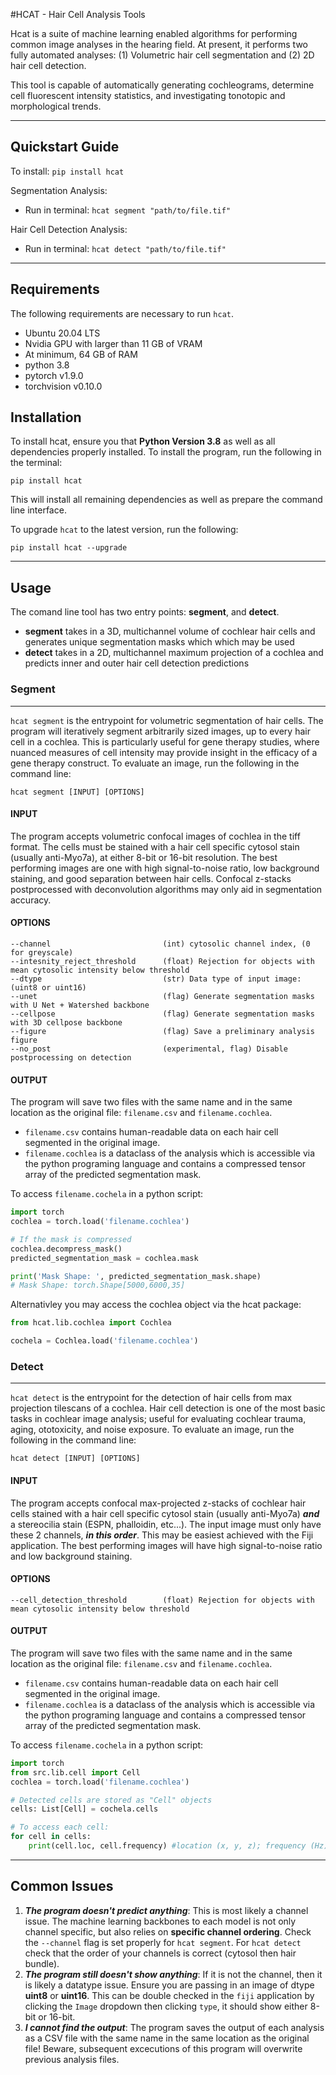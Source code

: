 #HCAT - Hair Cell Analysis Tools

Hcat is a suite of machine learning enabled algorithms for performing common image analyses in the hearing field.
At present, it performs two fully automated analyses: (1) Volumetric hair cell segmentation and (2) 2D hair cell detection. 


This tool is capable of automatically generating cochleograms, determine cell fluorescent intensity statistics, and
investigating tonotopic and morphological trends. 

---
## Quickstart Guide
To install: `pip install hcat`

Segmentation Analysis:
* Run in terminal: `hcat segment "path/to/file.tif"`

Hair Cell Detection Analysis:
* Run in terminal: `hcat detect "path/to/file.tif"`

---

## Requirements
The following requirements are necessary to run `hcat`. 

* Ubuntu 20.04 LTS
* Nvidia GPU with larger than 11 GB of VRAM
* At minimum, 64 GB of RAM
* python 3.8
* pytorch v1.9.0
* torchvision v0.10.0

## Installation
To install hcat, ensure you that **Python Version 3.8** as well as all dependencies properly installed. 
To install the program, run the following in the terminal:

`pip install hcat`

This will install all remaining dependencies as well as prepare the command line interface.

To upgrade `hcat` to the latest version, run the following:

`pip install hcat --upgrade`

---
## Usage
The comand line tool has two entry points: **segment**, and **detect**. 
* **segment** takes in a 3D, multichannel volume of cochlear hair cells and generates unique segmentation masks which which may be used 
* **detect** takes in a 2D, multichannel maximum projection of a cochlea and predicts inner and outer hair cell detection predictions

### Segment

---
`hcat segment` is the entrypoint for volumetric segmentation of hair cells. The program will iteratively segment arbitrarily
sized images, up to every hair cell in a cochlea. This is particularly useful for gene therapy studies, where nuanced measures
of cell intensity may provide insight in the efficacy of a gene therapy construct. To evaluate an image, run the following in the 
command line:

`hcat segment [INPUT] [OPTIONS]`

#### INPUT

The program accepts volumetric confocal images of cochlea in the tiff format. The cells must be stained with a hair cell
specific cytosol stain (usually anti-Myo7a), at either 8-bit or 16-bit resolution. The best performing images are 
one with high signal-to-noise ratio, low background staining, and good separation between hair cells. 
Confocal z-stacks postprocessed with deconvolution algorithms may only aid in segmentation accuracy.  

#### OPTIONS                          
    --channel                         (int) cytosolic channel index, (0 for greyscale)
    --intesnity_reject_threshold      (float) Rejection for objects with mean cytosolic intensity below threshold
    --dtype                           (str) Data type of input image: (uint8 or uint16)
    --unet                            (flag) Generate segmentation masks with U Net + Watershed backbone
    --cellpose                        (flag) Generate segmentation masks with 3D cellpose backbone
    --figure                          (flag) Save a preliminary analysis figure
    --no_post                         (experimental, flag) Disable postprocessing on detection

#### OUTPUT

The program will save two files with the same name and in the same location as the original file: `filename.csv` and
`filename.cochlea`.
* `filename.csv` contains human-readable data on each hair cell segmented in the original image.
* `filename.cochlea` is a dataclass of the analysis which is accessible via the python programing language
  and contains a compressed tensor array of the predicted segmentation mask.

To access `filename.cochela` in a python script:

```python
import torch
cochlea = torch.load('filename.cochlea')

# If the mask is compressed
cochlea.decompress_mask()
predicted_segmentation_mask = cochlea.mask

print('Mask Shape: ', predicted_segmentation_mask.shape)
# Mask Shape: torch.Shape[5000,6000,35]
```

Alternativley you may access the cochlea object via the hcat package:

```python
from hcat.lib.cochlea import Cochlea

cochela = Cochlea.load('filename.cochlea')
```


### Detect 

---
`hcat detect` is the entrypoint for the detection of hair cells from max projection tilescans of a cochlea. 
Hair cell detection is one of the most basic tasks in cochlear image analysis; 
useful for evaluating cochlear trauma, aging, ototoxicity, and noise exposure. To evaluate an image, run the following in
the command line:

`hcat detect [INPUT] [OPTIONS]`

#### INPUT

The program accepts confocal max-projected z-stacks of cochlear hair cells stained with a hair cell specific cytosol stain 
(usually anti-Myo7a) _**and**_  a stereocilia stain (ESPN, phalloidin, etc...). The input image must only have these 2 channels,
_**in this order**_. This may be easiest achieved with the Fiji application. The best performing images will have 
high signal-to-noise ratio and low background staining. 

#### OPTIONS                          
    --cell_detection_threshold        (float) Rejection for objects with mean cytosolic intensity below threshold

#### OUTPUT

The program will save two files with the same name and in the same location as the original file: `filename.csv` and 
`filename.cochlea`. 
* `filename.csv` contains human-readable data on each hair cell segmented in the original image. 
* `filename.cochlea` is a dataclass of the analysis which is accessible via the python programing language
and contains a compressed tensor array of the predicted segmentation mask.

To access `filename.cochela` in a python script:

```python
import torch
from src.lib.cell import Cell
cochlea = torch.load('filename.cochlea')

# Detected cells are stored as "Cell" objects 
cells: List[Cell] = cochela.cells

# To access each cell:
for cell in cells:
    print(cell.loc, cell.frequency) #location (x, y, z); frequency (Hz)
```


---

## Common Issues

1. _**The program doesn't predict anything**_: This is most likely a channel issue. The machine learning backbones to each 
model is not only channel specific, but also relies on **specific channel ordering**. Check the `--channel` flag is set
properly for `hcat segment`. For `hcat detect` check that the order of your channels is correct (cytosol then hair bundle).
2. _**The program still doesn't show anything**_: If it is not the channel, then it is likely a datatype issue. Ensure you are
passing in an image of dtype **uint8** or **uint16**. This can be double checked in the `fiji` application by clicking the
`Image` dropdown then clicking `type`, it should show either 8-bit or 16-bit.
3. _**I cannot find the output**_: The program saves the output of each analysis as a CSV file with the same name
in the same location as the original file! Beware, subsequent excecutions of this program will overwrite previous analysis files.